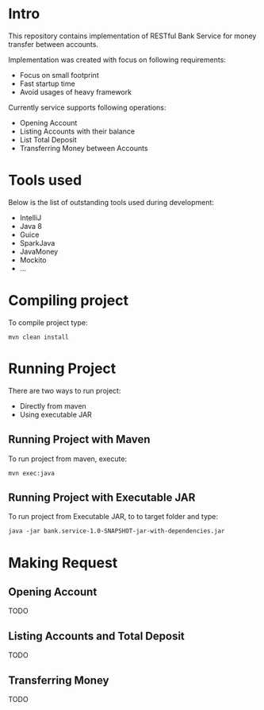 # Intro

This repository contains implementation of RESTful Bank Service for money transfer between accounts.

Implementation was created with focus on following requirements:
* Focus on small footprint
* Fast startup time
* Avoid usages of heavy framework

Currently service supports following operations:
* Opening Account
* Listing Accounts with their balance
* List Total Deposit
* Transferring Money between Accounts

# Tools used

Below is the list of outstanding tools used during development:
* IntelliJ
* Java 8
* Guice
* SparkJava
* JavaMoney
* Mockito
* ...

# Compiling project

To compile project type:
```
mvn clean install
```

# Running Project

There are two ways to run project:
* Directly from maven
* Using executable JAR

## Running Project with Maven

To run project from maven, execute:
```
mvn exec:java
```

## Running Project with Executable JAR

To run project from Executable JAR, to to target folder and type:
```
java -jar bank.service-1.0-SNAPSHOT-jar-with-dependencies.jar
```

# Making Request

## Opening Account

TODO

## Listing Accounts and Total Deposit

TODO

## Transferring Money

TODO